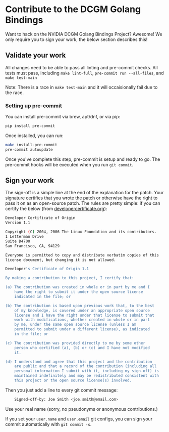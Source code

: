 # Contribute to the DCGM Golang Bindings

Want to hack on the NVIDIA DCGM Golang Bindings Project? Awesome!
We only require you to sign your work, the below section describes this!

## Validate your work

All changes need to be able to pass all linting and pre-commit checks.  All tests
must pass, including `make lint-full`, `pre-commit run --all-files`, and `make test-main`

Note: There is a race in `make test-main` and it will occaisionally fail due to the race.

### Setting up pre-commit

You can install pre-commit via brew, apt/dnf, or via pip:

```bash
pip install pre-commit
```

Once installed, you can run:

```bash
make install-pre-commit
pre-commit autoupdate
```

Once you've complete this step, pre-commit is setup and ready to go.  The pre-commit hooks
will be executed when you run `git commit`.

## Sign your work

The sign-off is a simple line at the end of the explanation for the patch. Your
signature certifies that you wrote the patch or otherwise have the right to pass
it on as an open-source patch. The rules are pretty simple: if you can certify
the below (from [developercertificate.org](http://developercertificate.org/)):

```bash
Developer Certificate of Origin
Version 1.1

Copyright (C) 2004, 2006 The Linux Foundation and its contributors.
1 Letterman Drive
Suite D4700
San Francisco, CA, 94129

Everyone is permitted to copy and distribute verbatim copies of this
license document, but changing it is not allowed.

Developer's Certificate of Origin 1.1

By making a contribution to this project, I certify that:

(a) The contribution was created in whole or in part by me and I
    have the right to submit it under the open source license
    indicated in the file; or

(b) The contribution is based upon previous work that, to the best
    of my knowledge, is covered under an appropriate open source
    license and I have the right under that license to submit that
    work with modifications, whether created in whole or in part
    by me, under the same open source license (unless I am
    permitted to submit under a different license), as indicated
    in the file; or

(c) The contribution was provided directly to me by some other
    person who certified (a), (b) or (c) and I have not modified
    it.

(d) I understand and agree that this project and the contribution
    are public and that a record of the contribution (including all
    personal information I submit with it, including my sign-off) is
    maintained indefinitely and may be redistributed consistent with
    this project or the open source license(s) involved.
```

Then you just add a line to every git commit message:

```bash
    Signed-off-by: Joe Smith <joe.smith@email.com>
```

Use your real name (sorry, no pseudonyms or anonymous contributions.)

If you set your `user.name` and `user.email` git configs, you can sign your
commit automatically with `git commit -s`.
